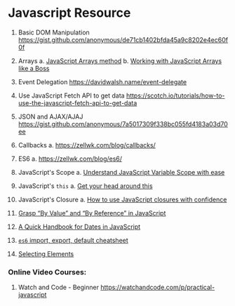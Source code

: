# Javascript Resource

1. Basic DOM Manipulation
https://gist.github.com/anonymous/de71cb1402bfda45a9c8202e4ec60f0f

2. Arrays
  a. [JavaScript Arrays method](http://jilles.me/awesome-javascript-array-methods/)
  b. [Working with JavaScript Arrays like a Boss](https://hackernoon.com/work-with-javascript-arrays-like-a-boss-97207a042e42)

3. Event Delegation
https://davidwalsh.name/event-delegate

4. Use JavaScript Fetch API to get data
https://scotch.io/tutorials/how-to-use-the-javascript-fetch-api-to-get-data

5. JSON and AJAX/AJAJ
https://gist.github.com/anonymous/7a5017309f338bc055fd4183a03d70ee

6. Callbacks
  a. https://zellwk.com/blog/callbacks/

7. ES6
  a. https://zellwk.com/blog/es6/

8. JavaScript's Scope
  a. [Understand JavaScript Variable Scope with ease](https://hackernoon.com/understand-javascript-variable-scope-with-ease-221a6d41dc43)

9. JavaScript's `this`
  a. [Get your head around this](https://hackernoon.com/get-your-head-around-this-73c23653b102)

10. JavaScript's Closure
  a. [How to use JavaScript closures with confidence](https://hackernoon.com/how-to-use-javascript-closures-with-confidence-85cd1f841a6b)
  
11. [Grasp “By Value” and “By Reference” in JavaScript](https://hackernoon.com/grasp-by-value-and-by-reference-in-javascript-7ed75efa1293)

12. [A Quick Handbook for Dates in JavaScript](https://hackernoon.com/a-quick-handbook-for-dates-in-javascript-7b71d0ef8e53)

13. [`es6` import, export, default cheatsheet](https://hackernoon.com/import-export-default-require-commandjs-javascript-nodejs-es6-vs-cheatsheet-different-tutorial-example-5a321738b50f)

14. [Selecting Elements](https://blog.garstasio.com/you-dont-need-jquery/selectors/)


### Online Video Courses:
1. Watch and Code - Beginner
https://watchandcode.com/p/practical-javascript
